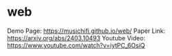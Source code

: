 # web

Demo Page: https://musichifi.github.io/web/
Paper Link: https://arxiv.org/abs/2403.10493
Youtube Video: https://www.youtube.com/watch?v=iytPC_6OsiQ
